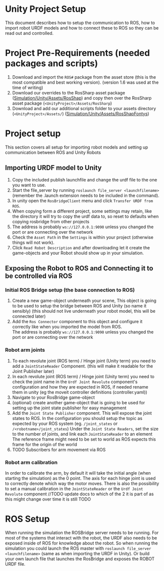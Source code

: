 Unity Project Setup
======
This document describes how to setup the communication to ROS, how to import robot URDF models and how to connect these to ROS so they can be read out and controlled.

# Project Pre-Requirements (needed packages and scripts)
1. Download and import the `ROS#` package from the asset store (this is the most compatible and best working version). (version 1.6 was used at the time of writing)
2. Download our overrides to the RosSharp asset package ([Simulation/Unity/Assets/RosShap](https://github.com/fontysrobotics/ARMinor-2020-Maniputaltor-with-FOC-and-FPGA/tree/master/Simulation/Unity/Assets/RosSharp)) and copy then over the RosSharp asset package (`<UnityProject>/Assets/RosSharp`)
3. Download and add our additional scripts folder to your assets directory (`<UnityProject>/Assets/`) ([Simulation/Unity/Assets/RosShapFontys](https://github.com/fontysrobotics/ARMinor-2020-Maniputaltor-with-FOC-and-FPGA/tree/master/Simulation/Unity/Assets/RosSharpFontys))


# Project setup
This section covers all setup for importing robot models and setting up communication between ROS and Unity Robots

## Importing URDF model to Unity
1. Copy the included publish launchfile and change the urdf file to the one you want to use.
2. Start the file_server by running `roslaunch file_server <launchfilename>` (remember the .launch extension needs to be included in the command).
3. In unity open the `RosBridgeClient` menu and click `Transfer URDF from ROS`.
4. When copying form a different project, some settings may retain, like the directory it will try to copy the urdf data to, so reset to defaults when copying rosbridge from other projects
5. The address is probably `ws://127.0.0.1:9090` unless you changed the port or are connecting over the network
6. Check the `Asset Path` in the `Settings` is within your project (otherwise things will not work).
7. Click `Read Robot Description` and after downloading let it create the game-objects and your Robot should show up in your simulation.

## Exposing the Robot to ROS and Connecting it to be controlled via ROS
### Initial ROS Bridge setup (the base connection to ROS)
1. Create a new game-object underneath your scene, This object is going to be used to setup the bridge between ROS and Unity (so name it sensibly) (this should not live underneath your robot model, this will be connected later)
2. Add the `Ros Connector` component to this object and configure it correctly like when you imported the model from ROS.  
   The address is probably `ws://127.0.0.1:9090` unless you changed the port or are connecting over the network

### Robot arm joints
1. To each revolute joint (ROS term) / Hinge joint (Unity term) you need to add a `JointStateReader` Component. (this will make it readable for the Joint Publisher later)
2. In each revolute joint (ROS term) / Hinge joint (Unity term) you need to check the joint name in the `Urdf Joint Revolute` component's configuration and how they are expected in ROS, if needed rename them in unity (eg the moveit controller definitions (controller.yaml))
3. Navigate to your RosBridge game-object
4. (optional) create another game-object that is going to be used for setting up the joint state publisher for easy management
5. Add the `Joint State Publisher` component. This will expose the joint states to ROS.
   In the configuration you should setup the topic as expected by your ROS system (eg. `/joint_states` or `/<robotname>/joint_states`)
   Under the `Joint State Readers`, set the size to the number of joints, and link each `JointStateReader` to an element
   The reference frame might need to be set to world as ROS expects this frame for the origin of the world
6. TODO Subscribers for arm movement via ROS


### Robot arm calibration
In order to calibrate the arm, by default it will take the initial angle (when starting the simulation) as the 0 point. The axis for each hinge joint is used to correctly denote which way the motor moves.
There is also the possibility to set a manual calibration in the `JointStateReader` or the `Urdf Joint Revolute` component
//TODO update docs to which of the 2 it is part of as this might change over time it is still TODO

# ROS Setup
When running the simulation the ROSBridge server needs to be running. For most of the systems that interact with the robot, the URDF also needs to be exposed inside of ROS for knowledge about the robot. So when running the simulation you could launch the ROS master with `roslaunch file_server <launchfilename>` (same as when importing the URDF in Unity). Or build your own launch file that launches the RosBridge and exposes the ROBOT URDF file.
